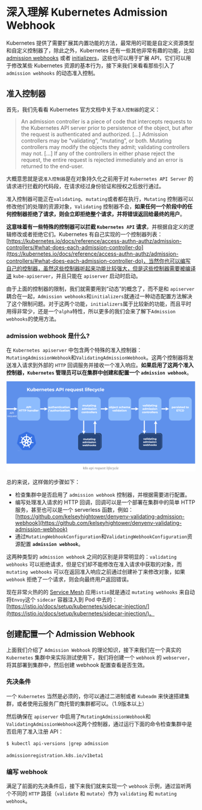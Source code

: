 # 深入理解 Kubernetes Admission Webhook

Kubernetes 提供了需要扩展其内置功能的方法，最常用的可能是自定义资源类型和自定义控制器了，除此之外，Kubernetes 还有一些其他非常有趣的功能，比如 [admission webhooks](https://kubernetes.io/docs/reference/access-authn-authz/extensible-admission-controllers/#admission-webhooks) 或者 [initializers](https://kubernetes.io/docs/reference/access-authn-authz/extensible-admission-controllers/#initializers)，这些也可以用于扩展 API，它们可以用于修改某些 Kubernetes 资源的基本行为，接下来我们来看看那些引入了 `admission webhooks` 的动态准入控制。


## 准入控制器

首先，我们先看看 Kubernetes 官方文档中关于`准入控制器`的定义：

> An admission controller is a piece of code that intercepts requests to the Kubernetes API server prior to persistence of the object, but after the request is authenticated and authorized. […] Admission controllers may be “validating”, “mutating”, or both. Mutating controllers may modify the objects they admit; validating controllers may not. […] If any of the controllers in either phase reject the request, the entire request is rejected immediately and an error is returned to the end-user.

大概意思就是说`准入控制器`是在对象持久化之前用于对 `Kubernetes API Server` 的请求进行拦截的代码段，在请求经过身份验证和授权之后放行通过。

准入控制器可能正在`validating`、`mutating`或者都在执行，`Mutating` 控制器可以修改他们的处理的资源对象，`Validating` 控制器不会，**如果任何一个阶段中的任何控制器拒绝了请求，则会立即拒绝整个请求，并将错误返回给最终的用户**。

**这意味着有一些特殊的控制器可以拦截 `Kubernetes API` 请求**，并根据自定义的逻辑修改或者拒绝它们。Kubernetes 有自己实现的一个控制器列表：[https://kubernetes.io/docs/reference/access-authn-authz/admission-controllers/#what-does-each-admission-controller-do](ttps://kubernetes.io/docs/reference/access-authn-authz/admission-controllers/#what-does-each-admission-controller-do)，当然你也可以编写自己的控制器，虽然这些控制器听起来功能比较强大，但是这些控制器需要被编译进 `kube-apiserver`，并且只能在 `apiserver` 启动时启动。

由于上面的控制器的限制，我们就需要用到“动态”的概念了，而不是和 `apiserver` 耦合在一起，`Admission webhooks`和`initializers`就通过一种动态配置方法解决了这个限制问题。对于这两个功能，`initializers`属于比较新的功能，而且平时用得非常少，还是一个`alpha`特性，所以更多的我们会来了解下`Admission webhooks`的使用方法。

### admission webhook 是什么?

在 `Kubernetes apiserver` 中包含两个特殊的准入控制器：`MutatingAdmissionWebhook`和`ValidatingAdmissionWebhook`。这两个控制器将发送准入请求到外部的 `HTTP` 回调服务并接收一个准入响应。**如果启用了这两个准入控制器，`Kubernetes` 管理员可以在集群中创建和配置一个 `admission webhook`**。

![Alt Image Text](images/adv/adv65_1.png "Body image")

总的来说，这样做的步骤如下：

* 检查集群中是否启用了 `admission webhook` 控制器，并根据需要进行配置。
* 编写处理准入请求的 HTTP 回调，回调可以是一个部署在集群中的简单 HTTP 服务，甚至也可以是一个 serverless 函数，例如：[https://github.com/kelseyhightower/denyenv-validating-admission-webhook](https://github.com/kelseyhightower/denyenv-validating-admission-webhook)
* 通过`MutatingWebhookConfiguration`和`ValidatingWebhookConfiguration`资源配置 **`admission webhook`**。

这两种类型的 `admission webhook` 之间的区别是非常明显的：`validating webhooks` 可以拒绝请求，但是它们却不能修改在准入请求中获取的对象，而 `mutating webhooks` 可以在返回准入响应之前通过创建补丁来修改对象，如果 `webhook` 拒绝了一个请求，则会向最终用户返回错误。


现在非常火热的的 [Service Mesh](https://github.com/Chao-Xi/JacobTechBlog/blob/master/Istio/0Service_Mesh.md) 应用`istio`就是通过 `mutating webhooks` 来自动将`Envoy`这个 `sidecar` 容器注入到 Pod 中去的：[https://istio.io/docs/setup/kubernetes/sidecar-injection/](https://istio.io/docs/setup/kubernetes/sidecar-injection/)。

## 创建配置一个 Admission Webhook

上面我们介绍了 `Admission Webhook` 的理论知识，接下来我们在一个真实的 `Kubernetes` 集群中来实际测试使用下，我们将创建一个 `webhook` 的 `webserver`，将其部署到集群中，然后创建 webhook 配置查看是否生效。


### 先决条件

一个 `Kubernetes` 当然是必须的，你可以通过二进制或者 `Kubeadm` 来快速搭建集群，或者使用云服务厂商托管的集群都可以。（1.9版本以上）

然后确保在 `apiserver` 中启用了`MutatingAdmissionWebhook`和`ValidatingAdmissionWebhook`这两个控制器，通过运行下面的命令检查集群中是否启用了准入注册 API：

```
$ kubectl api-versions |grep admission

admissionregistration.k8s.io/v1beta1
```

### 编写 webhook

满足了前面的先决条件后，接下来我们就来实现一个 `webhook` 示例，通过监听两个不同的 `HTTP` 路径（`validate` 和 `mutate`）作为 `validating` 和 `mutating webhook`。







